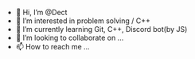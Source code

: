 - 👋 Hi, I’m @Dect
- 👀 I’m interested in problem solving / C++
- 🌱 I’m currently learning Git, C++, Discord bot(by JS)
- 💞️ I’m looking to collaborate on ...
- 📫 How to reach me ...

<!---
Dect472/Dect472 is a ✨ special ✨ repository because its `README.md` (this file) appears on your GitHub profile.
You can click the Preview link to take a look at your changes.
--->

